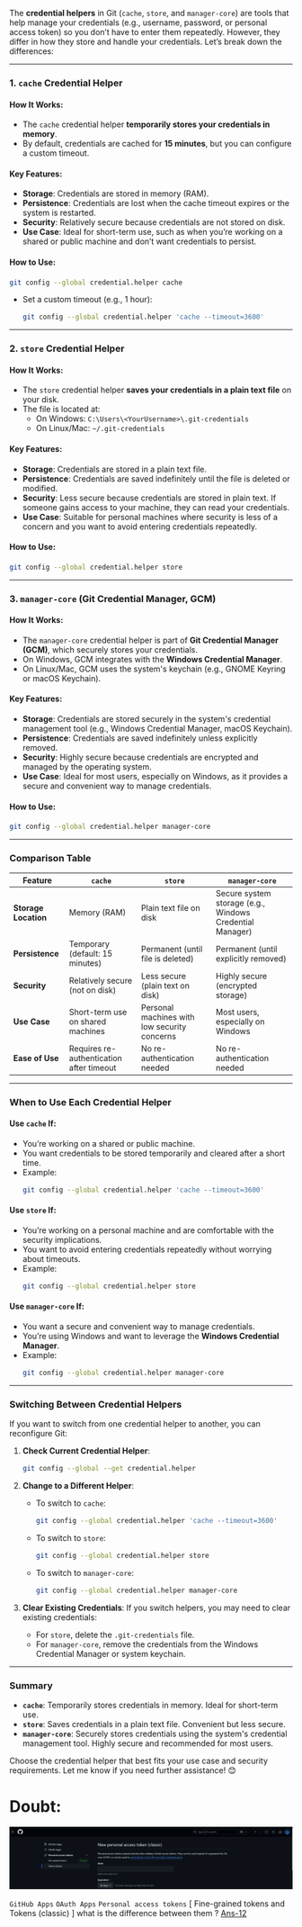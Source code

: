 The **credential helpers** in Git (`cache`, `store`, and `manager-core`) are tools that help manage your credentials (e.g., username, password, or personal access token) so you don’t have to enter them repeatedly. However, they differ in how they store and handle your credentials. Let’s break down the differences:

---

### **1. `cache` Credential Helper**

#### **How It Works**:

- The `cache` credential helper **temporarily stores your credentials in memory**.
- By default, credentials are cached for **15 minutes**, but you can configure a custom timeout.

#### **Key Features**:

- **Storage**: Credentials are stored in memory (RAM).
- **Persistence**: Credentials are lost when the cache timeout expires or the system is restarted.
- **Security**: Relatively secure because credentials are not stored on disk.
- **Use Case**: Ideal for short-term use, such as when you’re working on a shared or public machine and don’t want credentials to persist.

#### **How to Use**:

```bash
git config --global credential.helper cache
```

- Set a custom timeout (e.g., 1 hour):
  ```bash
  git config --global credential.helper 'cache --timeout=3600'
  ```

---

### **2. `store` Credential Helper**

#### **How It Works**:

- The `store` credential helper **saves your credentials in a plain text file** on your disk.
- The file is located at:
  - On Windows: `C:\Users\<YourUsername>\.git-credentials`
  - On Linux/Mac: `~/.git-credentials`

#### **Key Features**:

- **Storage**: Credentials are stored in a plain text file.
- **Persistence**: Credentials are saved indefinitely until the file is deleted or modified.
- **Security**: Less secure because credentials are stored in plain text. If someone gains access to your machine, they can read your credentials.
- **Use Case**: Suitable for personal machines where security is less of a concern and you want to avoid entering credentials repeatedly.

#### **How to Use**:

```bash
git config --global credential.helper store
```

---

### **3. `manager-core` (Git Credential Manager, GCM)**

#### **How It Works**:

- The `manager-core` credential helper is part of **Git Credential Manager (GCM)**, which securely stores your credentials.
- On Windows, GCM integrates with the **Windows Credential Manager**.
- On Linux/Mac, GCM uses the system's keychain (e.g., GNOME Keyring or macOS Keychain).

#### **Key Features**:

- **Storage**: Credentials are stored securely in the system's credential management tool (e.g., Windows Credential Manager, macOS Keychain).
- **Persistence**: Credentials are saved indefinitely unless explicitly removed.
- **Security**: Highly secure because credentials are encrypted and managed by the operating system.
- **Use Case**: Ideal for most users, especially on Windows, as it provides a secure and convenient way to manage credentials.

#### **How to Use**:

```bash
git config --global credential.helper manager-core
```

---

### **Comparison Table**

| **Feature**          | **`cache`**                              | **`store`**                                  | **`manager-core`**                                       |
| -------------------- | ---------------------------------------- | -------------------------------------------- | -------------------------------------------------------- |
| **Storage Location** | Memory (RAM)                             | Plain text file on disk                      | Secure system storage (e.g., Windows Credential Manager) |
| **Persistence**      | Temporary (default: 15 minutes)          | Permanent (until file is deleted)            | Permanent (until explicitly removed)                     |
| **Security**         | Relatively secure (not on disk)          | Less secure (plain text on disk)             | Highly secure (encrypted storage)                        |
| **Use Case**         | Short-term use on shared machines        | Personal machines with low security concerns | Most users, especially on Windows                        |
| **Ease of Use**      | Requires re-authentication after timeout | No re-authentication needed                  | No re-authentication needed                              |

---

### **When to Use Each Credential Helper**

#### **Use `cache` If**:

- You’re working on a shared or public machine.
- You want credentials to be stored temporarily and cleared after a short time.
- Example:
  ```bash
  git config --global credential.helper 'cache --timeout=3600'
  ```

#### **Use `store` If**:

- You’re working on a personal machine and are comfortable with the security implications.
- You want to avoid entering credentials repeatedly without worrying about timeouts.
- Example:
  ```bash
  git config --global credential.helper store
  ```

#### **Use `manager-core` If**:

- You want a secure and convenient way to manage credentials.
- You’re using Windows and want to leverage the **Windows Credential Manager**.
- Example:
  ```bash
  git config --global credential.helper manager-core
  ```

---

### **Switching Between Credential Helpers**

If you want to switch from one credential helper to another, you can reconfigure Git:

1. **Check Current Credential Helper**:

   ```bash
   git config --global --get credential.helper
   ```

2. **Change to a Different Helper**:

   - To switch to `cache`:
     ```bash
     git config --global credential.helper 'cache --timeout=3600'
     ```
   - To switch to `store`:
     ```bash
     git config --global credential.helper store
     ```
   - To switch to `manager-core`:
     ```bash
     git config --global credential.helper manager-core
     ```

3. **Clear Existing Credentials**:
   If you switch helpers, you may need to clear existing credentials:
   - For `store`, delete the `.git-credentials` file.
   - For `manager-core`, remove the credentials from the Windows Credential Manager or system keychain.

---

### **Summary**

- **`cache`**: Temporarily stores credentials in memory. Ideal for short-term use.
- **`store`**: Saves credentials in a plain text file. Convenient but less secure.
- **`manager-core`**: Securely stores credentials using the system's credential management tool. Highly secure and recommended for most users.

Choose the credential helper that best fits your use case and security requirements. Let me know if you need further assistance! 😊

# Doubt:

![Ways GitHub Provides To Authenticate And Authorize](https://github.com/hameed003/git-and-gitHub-notes/blob/main/Git%20And%20GitHub%20Setup%20In%20Linux/Ways%20GitHub%20Provides%20To%20Authenticate%20And%20Authorize.png)

`GitHub Apps`
`OAuth Apps`
`Personal access tokens` [ Fine-grained tokens and Tokens (classic) ] what is the difference between them ? [Ans-12](https://github.com/hameed003/git-and-gitHub-notes/blob/main/Git%20And%20GitHub%20Setup%20In%20Linux/solutions/Ans-12.md)
